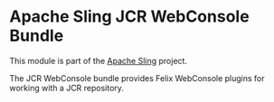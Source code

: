 # Apache Sling JCR WebConsole Bundle

This module is part of the [Apache Sling](https://sling.apache.org) project.

The JCR WebConsole bundle provides Felix WebConsole plugins for working with a JCR repository.
